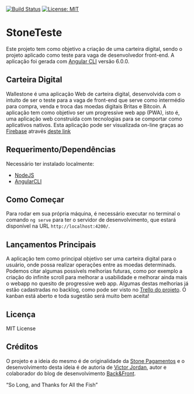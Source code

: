 [![Build Status](https://travis-ci.org/victorjordan95/stone-pagamentos.svg?branch=develop)](https://travis-ci.org/victorjordan95/stone-pagamentos)
[![License: MIT](https://img.shields.io/badge/License-MIT-yellow.svg)](https://opensource.org/licenses/MIT)

# StoneTeste
Este projeto tem como objetivo a criação de uma carteira digital, sendo o projeto aplicado como teste para vaga de desenvolvedor front-end. A aplicação foi gerada com [Angular CLI](https://github.com/angular/angular-cli) versão 6.0.0.

## Carteira Digital

Wallestone é uma aplicação Web de carteira digital, desenvolvida com o intuito de ser o teste para a vaga de front-end que serve como intermédio para compra, venda e troca das moedas digitais Britas e Bitcoin. 
A aplicação tem como objetivo ser um progressive web app (PWA), isto é, uma aplicação web construída com tecnologias para se comportar como aplicativos nativos.
Esta aplicação pode ser visualizada on-line graças ao [Firebase](https://firebase.google.com/) através [deste link](http://stone-front.firebaseapp.com)

## Requerimento/Dependências

Necessário ter instalado localmente:

* [NodeJS](https://nodejs.org/en/)
* [AngularCLI](https://cli.angular.io/)


## Como Começar

Para rodar em sua própria máquina, é necessário executar no terminal o comando `ng serve` para ter o servidor de desenvolvimento, que estará disponível na URL `http://localhost:4200/`. 

## Lançamentos Principais

A aplicação tem como principal objetivo ser uma carteira digital para o usuário, onde possa realizar operações entre as moedas determinads. 
Podemos citar algumas possívels melhorias futuras, como por exemplo a criação do infinite scroll para melhorar a usabilidade e melhorar ainda mais o webapp no quesito de progressive web app. 
Algumas destas melhorias já estão cadastradas no backlog, como pode ser visto no [Trello do projeto](https://trello.com/b/9Ez9admf/stone-pagamentos). O kanban está aberto e toda sugestão será muito bem aceita!

## Licença

MIT License

## Créditos

O projeto e a ideia do mesmo é de originalidade da [Stone Pagamentos](https://www.stone.com.br/) e o desenvolvimento desta ideia é de autoria de [Victor Jordan](https://victorjordan95.github.io), autor e colaborador do blog de desenvolvimento [Back&Front](https://backefront.com.br/).

“So Long, and Thanks for All the Fish”


